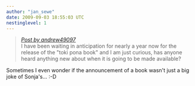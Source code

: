 ```yaml
---
author: "jan_sewe"
date: 2009-09-03 18:55:03 UTC
nestinglevel: 1
---
```

> [_Post by andrew49097_](/BXNiFVfV/the-toki-pona-book#post1)  
> I have been waiting in anticipation for nearly a year now for the release of the "toki pona book" and I am just curious, has anyone heard anything new about when it is going to be made available?  
> 

Sometimes I even wonder if the announcement of a book wasn't just a big joke of Sonja's... :-D